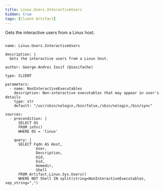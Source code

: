 ```yaml
---
title: Linux.Users.InteractiveUsers
hidden: true
tags: [Client Artifact]
---
```


Gets the interactive users from a Linux host.


<pre><code class="language-yaml">
name: Linux.Users.InteractiveUsers

description: |
  Gets the interactive users from a Linux host.

author: George-Andrei Iosif (@iosifache)

type: CLIENT

parameters:
  - name: NonInteractiveExecutables
    description: Non-interactive executables that may appear in user&#x27;s details
    type: str
    default: &quot;/usr/sbin/nologin,/bin/false,/sbin/nologin,/bin/sync&quot;

sources:
  - precondition: |
      SELECT OS
      FROM info()
      WHERE OS = &#x27;linux&#x27;

    query: |
      SELECT Fqdn AS Host,
              User,
              Description,
              Uid,
              Gid,
              Homedir,
              Shell 
      FROM Artifact.Linux.Sys.Users()
      WHERE NOT Shell IN split(string=NonInteractiveExecutables, sep_string=&quot;,&quot;)

</code></pre>

